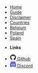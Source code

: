 <!-- docs/_sidebar.md -->

* [Home](/)
* [Guide](guide.md)
* [Disclaimer](disclaimer.md)
* [Countries](country.md)
* [Belgium](belgium.md)
* [Poland](poland.md)
* [Spain](spain.md)
  
- **Links**
* <a href="https://github.com/notakitty/thub"><img src="assets/img/github.svg" alt="Github" width="20" height="20"/> Github</a>
* <a href="https://discord.gg/BeycKpmaUY"><img src="assets/img/discord.svg" alt="Discord" width="20" height="20"/> Discord</a>


